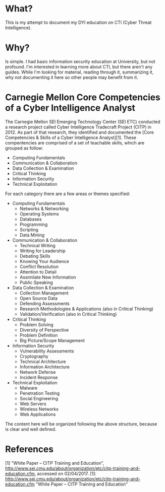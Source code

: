 # What?
This is my attempt to document my DYI education on CTI (Cyber Threat Intelligence).

# Why? 
Is simple. I had basic information security education at University, but not profound. I'm interested in learning more about CTI, but there aren't any guides. While I'm looking for material, reading through it, summarizing it, why not documenting it here so other people may benefit from it.

# Carnegie Mellon Core Competencies of a Cyber Intelligence Analyst
The Carnegie Mellon SEI Emerging Technology Center (SEI ETC) conducted a research project called Cyber Intelligence Tradecraft Project (CITP) in 2012. As part of that research, they identified and documented the [Core Competencies & Skills of a Cyber Intelligence Analyst][1]. These compentencies are comprised of a set of teachable skills, which are grouped as follow:
 
- Computing Fundamentals
- Communication & Collaboration
- Data Collection & Examination
- Critical Thinking
- Information Security
- Technical Exploitation

For each category there are a few areas or themes specified:

- Computing Fundamentals
    - Networks & Networking
    - Operating Systems
    - Databases
    - Programming
    - Scripting
    - Data Mining
- Communication & Collaboration
    - Technical Writing
    - Writing for Leadership
    - Debating Skills
    - Knowing Your Audience
    - Conflict Resolution
    - Attention to Detail
    - Assimilate New Information
    - Public Speaking
- Data Collection & Examination
    - Collection Management
    - Open Source Data
    - Defending Assessments
    - Research Methodologies & Applications (also in Critical Thinking)
    - Validation/Verification (also in Critical Thinking)
- Critical Thinking
    - Problem Solving
    - Diversity of Perspective
    - Problem Definition
    - Big Picture/Scope Management
- Information Security
    - Vulnerability Assessments
    - Cryptography
    - Technical Architecture
    - Information Architecture
    - Network Defense
    - Incident Response
- Technical Exploitation
    - Malware
    - Penetration Testing
    - Social Engineering
    - Web Servers
    - Wireless Networks
    - Web Applications

The content here will be organized following the above structure, because is clear and well defined.

# References
[1] "White Paper – CITP Training and Education", http://www.sei.cmu.edu/about/organization/etc/citp-training-and-education.cfm, accessed on 02/04/2017.
[1]: http://www.sei.cmu.edu/about/organization/etc/citp-training-and-education.cfm "White Paper – CITP Training and Education"
